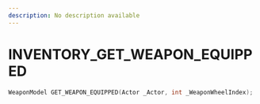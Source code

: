 ```yaml
---
description: No description available 
---
```


# INVENTORY\_GET_WEAPON_EQUIPPED

```cpp
WeaponModel GET_WEAPON_EQUIPPED(Actor _Actor, int _WeaponWheelIndex);
```